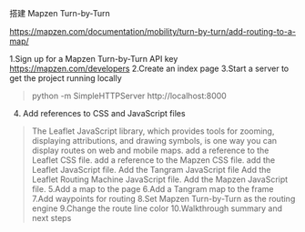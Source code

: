 搭建 Mapzen Turn-by-Turn

https://mapzen.com/documentation/mobility/turn-by-turn/add-routing-to-a-map/


1.Sign up for a Mapzen Turn-by-Turn API key https://mapzen.com/developers 
2.Create an index page
3.Start a server to get the project running locally
  > python -m SimpleHTTPServer
  > http://localhost:8000
4. Add references to CSS and JavaScript files
  >The Leaflet JavaScript library, which provides tools for zooming, displaying attributions, and drawing symbols, is one way you can display routes on web and mobile maps. 
  > add a reference to the Leaflet CSS file.
  > add a reference to the Mapzen CSS file.
  > add the Leaflet JavaScript file.
  > Add the Tangram JavaScript file
  > Add the Leaflet Routing Machine JavaScript file.
  > Add the Mapzen JavaScript file.
5.Add a map to the page
6.Add a Tangram map to the frame
7.Add waypoints for routing
8.Set Mapzen Turn-by-Turn as the routing engine
9.Change the route line color
10.Walkthrough summary and next steps
